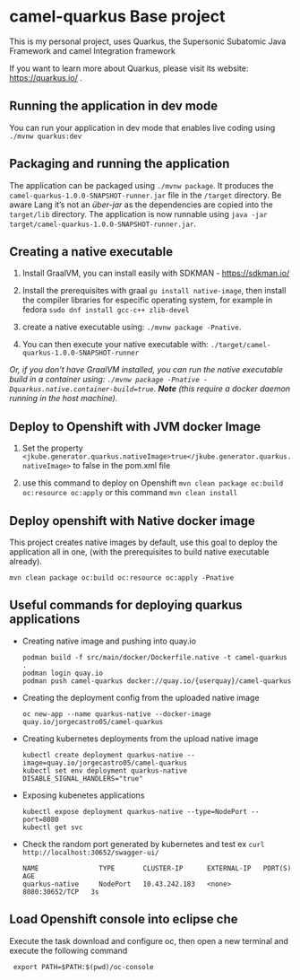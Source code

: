 # camel-quarkus Base project

This is my personal project, uses Quarkus, the Supersonic Subatomic Java Framework and camel Integration framework

If you want to learn more about Quarkus, please visit its website: https://quarkus.io/ .

## Running the application in dev mode

You can run your application in dev mode that enables live coding using `./mvnw quarkus:dev`


## Packaging and running the application

The application can be packaged using `./mvnw package`. 
It produces the `camel-quarkus-1.0.0-SNAPSHOT-runner.jar` file in the `/target` directory.
Be aware Lang it’s not an _über-jar_ as the dependencies are copied into the `target/lib` directory.
The application is now runnable using `java -jar target/camel-quarkus-1.0.0-SNAPSHOT-runner.jar`.

## Creating a native executable

1. Install GraalVM, you can install easily with SDKMAN - https://sdkman.io/

2. Install the prerequisites with graal `gu install native-image`, 
then install the compiler libraries for especific operating system, for example in fedora 
`sudo dnf install gcc-c++ zlib-devel` 

3. create a native executable using: `./mvnw package -Pnative`.

4. You can then execute your native executable with: `./target/camel-quarkus-1.0.0-SNAPSHOT-runner`

*Or, if you don't have GraalVM installed, you can run the native executable build in a container using: `./mvnw package -Pnative -Dquarkus.native.container-build=true`. 
**Note** (this require a docker daemon running in the host machine).*

## Deploy to Openshift with JVM docker Image

1. Set the property `<jkube.generator.quarkus.nativeImage>true</jkube.generator.quarkus.nativeImage>` 
to false in the pom.xml file

2. use this command to deploy on Openshift `mvn clean package oc:build oc:resource oc:apply` 
or this command `mvn clean install`
    
## Deploy openshift with Native docker image

This project creates native images by default, use this goal to deploy the application 
all in one, (with the prerequisites to build native executable already).

    mvn clean package oc:build oc:resource oc:apply -Pnative


## Useful commands for deploying quarkus applications 

- Creating native image and pushing into quay.io

    ~~~
    podman build -f src/main/docker/Dockerfile.native -t camel-quarkus .
    podman login quay.io
    podman push camel-quarkus docker://quay.io/{userquay}/camel-quarkus
    ~~~
    
- Creating the deployment config from the uploaded native image
    
  `oc new-app --name quarkus-native --docker-image quay.io/jorgecastro05/camel-quarkus`

- Creating kubernetes deployments from the upload native image
    
    ~~~
    kubectl create deployment quarkus-native --image=quay.io/jorgecastro05/camel-quarkus
    kubectl set env deployment quarkus-native DISABLE_SIGNAL_HANDLERS="true"
    ~~~

- Exposing kubenetes applications
    ~~~
    kubectl expose deployment quarkus-native --type=NodePort --port=8080
    kubectl get svc
    ~~~

- Check the random port generated by kubernetes and test ex `curl http://localhost:30652/swagger-ui/`

    ~~~
    NAME               TYPE       CLUSTER-IP      EXTERNAL-IP   PORT(S)          AGE
    quarkus-native     NodePort   10.43.242.183   <none>        8080:30652/TCP   3s
    ~~~
   
## Load Openshift console into eclipse che

Execute the task download and configure oc, then open a new terminal and execute the following command

     export PATH=$PATH:$(pwd)/oc-console

    
    

